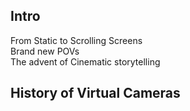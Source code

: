 

## Intro  
From Static to Scrolling Screens  
Brand new POVs  
The advent of Cinematic storytelling  
    
 
## History of Virtual Cameras
    
    
    